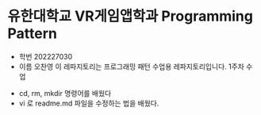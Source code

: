 # 유한대학교 VR게임앱학과 Programming Pattern
* 학번 202227030
* 이름 오찬영
이 레파지토리는 프로그래밍 패턴 수업용 레파지토리입니다.
1주차 수업
- cd, rm, mkdir 명령어를 배웠다
- vi 로 readme.md 파일을 수정하는 법을 배웠다.
